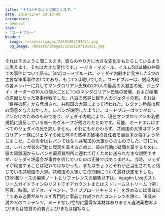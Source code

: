 ```yaml
---
title: "それはそのように聞こえます。"
date: 2019-12-07 19:18:48
categories:
- General
tags:
- "コードブルー"
header:
  image: /assets/images/20191207191431.jpg
  og_image: /assets/images/20191207191431.jpg
---
```


それはそのように聞こえます。彼らのやり方に大きな変化をもたらしているように思えます。それは大きな変化です。」―リタ・マズール、イルム5の試練の神殿での事件について語る。[src]コードブルーは、ジェダイ内戦中に発生した2つの主要な軍事事件の1つであり、もう1つは戦いでした。コードブルーは、銀河内戦の各メンバーに対してマンダロリアン氏族の220人の最高の大君主の死、ジェダイ・オーダーの10人の個人ごとに1つのマンダロリアン氏族の破壊、および破壊の原因となった軍事作戦でした。八百の惑星と数千人のジェダイの死。それは「秩序の死」から発想され、共和国の大軍によって行われた。レヴァン勲章は死の同意を与えなかった。レバンが説明したように、コードブルーはマンダロリアンだけのためのものであり、ジェダイ内戦により、現在マンダロリアンの名誉規範に違反している唯一のグループが残されたためです。可能、オードエルはすべてのジェダイの死を許しません。それにもかかわらず、共和国の大軍はマンダロリアン一族にジェダイの死と800の惑星の破壊の責任者を裏返すか殺すよう命じました。この命令はレバンではなく共和国の大軍からのものでした。[3]これは、レバンが彼の行動に疑問を呈するために、彼の行動に疑問を呈するために、彼の同盟国からレバンを最高裁判所に連れて行くために送られた主な説明ですが、ジェダイ評議会が事件を信じていたのは正確ではありません。当時、ジェダイが殺害することは犯罪ではなかった、またはちょうどそれが正当化されたと信じている共和国の大軍。共和国の大軍がこの問題について最終決定を下した。[3]外観ソースの編集ノートとリファレンスの編集以下は、Vaughn Liveのストリームガイドラインのリストですアカウントまたはストリームストリーム（例：写真、映画、ビデオ、イベント、ライブブロードキャスト）を含めるには18歳以上である必要があります専門的に事前に作成されたコンテンツを除く、18歳未満の人のコンテンツ。ヌードなし/性的に露骨な素材はありません違法薬物および/または物質の消費および/または描写なし
